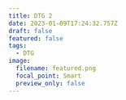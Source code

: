 ```yaml
---
title: DTG 2
date: 2023-01-09T17:24:32.757Z
draft: false
featured: false
tags:
  - DTG
image:
  filename: featured.png
  focal_point: Smart
  preview_only: false
---
```

